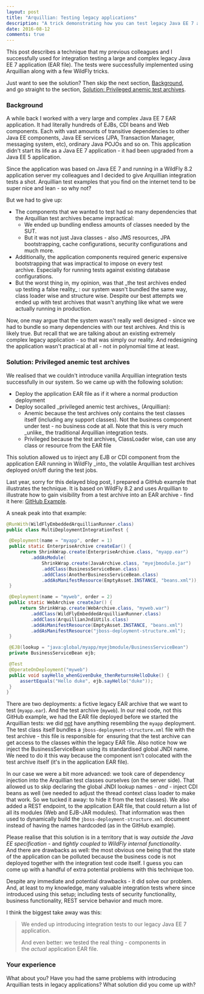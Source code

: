 ```yaml
---
layout: post
title: "Arquillian: Testing legacy applications"
description: "A trick demonstrating how you can test legacy Java EE 7 applications"
date: 2016-08-12
comments: true
---
```


This post describes a technique that my previous colleagues and I successfully used for integration testing a large and complex legacy Java EE 7 application (EAR file). The tests were successfully implemented using Arquillian along with a few WildFly tricks.

Just want to see the solution? Then skip the next section, [Background](#Background), and go straight to the section, [Solution: Privileged anemic test archives](#Solution-Privileged-anemic-test-archives).

### Background
A while back I worked with a very large and complex Java EE 7 EAR application. It had literally hundreds of EJBs, CDI beans and Web components. Each with vast amounts of transitive dependencies to other Java EE components, Java EE services (JPA, Transaction Manager, messaging system, etc), ordinary Java POJOs and so on. This application didn't start its life as a Java EE 7 application - it had been upgraded from a Java EE 5 application.

Since the application was based on Java EE 7 and running in a WildFly 8.2 application server my colleagues and I decided to give Arquillian integration tests a shot. Arquillian test examples that you find on the internet tend to be super nice and lean - so why not?

But we had to give up:
<ul>
	<li>The components that we wanted to test had so many dependencies that the Arquillian test archives became impractical:
<ul>
	<li>We ended up bundling endless amounts of classes needed by the SUT.</li>
	<li>But it was not just Java classes - also JMS resources, JPA bootstrapping, cache configurations, security configurations and much more.</li>
</ul>
</li>
	<li>Additionally, the application components required generic expensive bootstrapping that was impractical to impose on every test archive. Especially for running tests against existing database configurations.</li>
	<li>But the worst thing in, my opinion, was that _the test archives ended up testing a false reality_ : our system wasn't bundled the same way, class loader wise and structure wise. Despite our best attempts we ended up with test archives that wasn't anything like what we were actually running in production.</li>
</ul>
Now, one may argue that the system wasn't really well designed - since we had to bundle so many dependencies with our test archives. And this is likely true. But recall that we are talking about an existing extremely complex legacy application - so that was simply our reality. And redesigning the application wasn't practical at all - not in polynomial time at least.

### Solution: Privileged anemic test archives
We realised that we couldn't introduce vanilla Arquillian integration tests successfully in our system. So we came up with the following solution:
<ul>
	<li>Deploy the application EAR file as if it where a normal production deployment</li>
	<li>Deploy socalled _privileged anemic test archives_ (Arquillian):
<ul>
	<li>Anemic because the test archives only contains the test classes itself (including any support classes). Not the business component under test - no business code at all. Note that this is very much _unlike_ the traditional Arquillian integration tests.</li>
	<li>Privileged because the test archives, ClassLoader wise, can use any class or resource from the EAR file</li>
</ul>
</li>
</ul>
This solution allowed us to inject any EJB or CDI component from the application EAR running in WildFly _into_ the volatile Arquillian test archives deployed on/off during the test jobs.

Last year, sorry for this delayed blog post, I prepared a GitHub example that illustrates the technique. It is based on WildFly 8.2 and uses Arquillian to illustrate how to gain visibility from a test archive into an EAR archive - find it here: [GitHub Example](https://github.com/nickymoelholm/smallexamples/tree/master/hello-arquillian-wildfly-multideployment).

A sneak peak into that example:

```java
@RunWith(WildFlyEmbeddedArquillianRunner.class)
public class MultiDeploymentIntegrationTest {

 @Deployment(name = "myapp", order = 1)
 public static EnterpriseArchive createEar() {
     return ShrinkWrap.create(EnterpriseArchive.class, "myapp.ear")
         .addAsModule(
             ShrinkWrap.create(JavaArchive.class, "myejbmodule.jar")
             .addClass(BusinessServiceBean.class)
             .addClass(AnotherBusinessServiceBean.class)
             .addAsManifestResource(EmptyAsset.INSTANCE, "beans.xml"));
 }

 @Deployment(name = "myweb", order = 2)
 public static WebArchive createJar() {
     return ShrinkWrap.create(WebArchive.class, "myweb.war")
         .addClass(WildFlyEmbeddedArquillianRunner.class)
         .addClass(ArquillianJndiUtils.class)
         .addAsManifestResource(EmptyAsset.INSTANCE, "beans.xml")
         .addAsManifestResource("jboss-deployment-structure.xml");
 }

 @EJB(lookup = "java:global/myapp/myejbmodule/BusinessServiceBean")
 private BusinessServiceBean ejb;

 @Test
 @OperateOnDeployment("myweb")
 public void sayHello_whenGivenDuke_thenReturnsHelloDuke() {
     assertEquals("Hello duke", ejb.sayHello("duke"));
 }
}
```

There are two deployments: a fictive legacy EAR archive that we want to test (`myapp.ear`). And the test archive (`myweb`). In our real code, not this GitHub example, we had the EAR file deployed before we started the Arquillian tests: we did <u>not</u> have anything resembling the `myapp` deployment. The test class itself bundles a `jboss-deployment-structure.xml` file with the test archive - this file is responsible for  ensuring that the test archive can get access to the classes within the legacy EAR file. Also notice how we inject the BusinessServiceBean using its standardised global JNDI name. We need to do it this way because the component isn't colocated with the test archive itself (it's in the application EAR file).

In our case we were a bit more advanced: we took care of dependency injection into the Arquillian test classes ourselves (on the server side). That allowed us to skip declaring the global JNDI lookup names - _and_ - inject CDI beans as well (we needed to adjust the thread context class loader to make that work. So we tucked it away: to hide it from the test classes). We also added a REST endpoint, to the application EAR file, that could return a list of all its modules (Web and EJB-JAR modules). That information was then used to dynamically build the `jboss-deployment-structure.xml` document instead of having the names hardcoded (as in the GitHub example).

Please realise that this solution is in a territory that is way _outside the Java EE specification_ - and _tightly coupled to WildFly internal functionality_. And there are drawbacks as well: the most obvious one being that the state of the application can be polluted because the business code is not deployed together with the integration test code itself. I guess you can come up with a handful of extra potential problems with this technique too.

Despite any immediate and potential drawbacks - it did solve our problem. And, at least to my knowledge, many valuable integration tests where since introduced using this setup; including tests of security functionality, business functionality, REST service behavior and much more.

I think the biggest take away was this:
<blockquote class="blockquote">We ended up introducing integration tests to our legacy Java EE 7 application.

And even better: we tested the real thing - components in the _actual_ application EAR file.</blockquote>

### Your experience
What about you? Have you had the same problems with introducing Arquillian tests in legacy applications? What solution did you come up with?